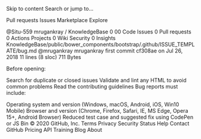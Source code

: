 Skip to content
Search or jump to…

Pull requests
Issues
Marketplace
Explore
 
@Situ-559 
mrugankray
/
KnowledgeBase
0
00
 Code
 Issues 0
 Pull requests 0 Actions
 Projects 0
 Wiki
 Security 0
 Insights
KnowledgeBase/public/bower_components/bootstrap/.github/ISSUE_TEMPLATE/bug.md
@mrugankray mrugankray first commit
cf308ae on Jul 26, 2018
11 lines (8 sloc)  711 Bytes
  
Before opening:

Search for duplicate or closed issues
Validate and lint any HTML to avoid common problems
Read the contributing guidelines
Bug reports must include:

Operating system and version (Windows, macOS, Android, iOS, Win10 Mobile)
Browser and version (Chrome, Firefox, Safari, IE, MS Edge, Opera 15+, Android Browser)
Reduced test case and suggested fix using CodePen or JS Bin
© 2020 GitHub, Inc.
Terms
Privacy
Security
Status
Help
Contact GitHub
Pricing
API
Training
Blog
About
